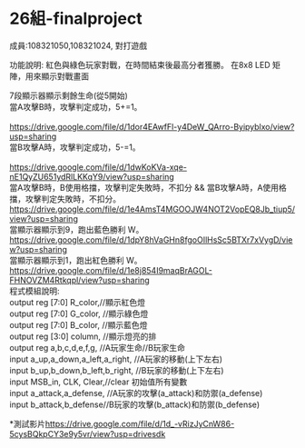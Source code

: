 # 26組-finalproject

成員:108321050,108321024,
對打遊戲

功能說明:
紅色與綠色玩家對戰，在時間結束後最高分者獲勝。
在8x8 LED 矩陣，用來顯示對戰畫面

7段顯示器顯示剩餘生命(從5開始)
<br>當A攻擊B時，攻擊判定成功，5+=1。  
<br>  <UTL>https://drive.google.com/file/d/1dor4EAwfFl-y4DeW_QArro-Byipyblxo/view?usp=sharing
<br>  當B攻擊A時，攻擊判定成功，5-=1。  
<br>  <UTL>https://drive.google.com/file/d/1dwKoKVa-xqe-nE1QyZU651ydRlLKKqY9/view?usp=sharing
<br>  當A攻擊B時，B使用格擋，攻擊判定失敗時，不扣分 && 當B攻擊A時，A使用格擋，攻擊判定失敗時，不扣分。
<br>  <UTL>https://drive.google.com/file/d/1e4AmsT4MGOOJW4NOT2VopEQ8Jb_tiup5/view?usp=sharing
<br>  當顯示器顯示到9，跑出藍色勝利 W。 
<br> <UTL> https://drive.google.com/file/d/1dpY8hVaGHn8fgoOIlHsSc5BTXr7xVygD/view?usp=sharing
<br>  當顯示器顯示到1，跑出紅色勝利 W。
<br>  <UTL>https://drive.google.com/file/d/1e8j854I9maqBrAGOL-FHNOVZM4Rtkqpl/view?usp=sharing
<br>  程式模組說明:
<br>  output reg [7:0] R_color,//顯示紅色燈
<br>  output reg [7:0] G_color, //顯示綠色燈
<br>  output reg [7:0] B_color, //顯示藍色燈
<br>  output reg [3:0] column, //顯示燈亮的排
<br>  output reg a,b,c,d,e,f,g, //A玩家生命//B玩家生命
<br>  input a_up,a_down,a_left,a_right, //A玩家的移動(上下左右)
<br>  input b_up,b_down,b_left,b_right, //B玩家的移動(上下左右)
<br>  input MSB_in, CLK, Clear,//clear 初始值所有變數
<br>  input a_attack,a_defense, //A玩家的攻擊(a_attack)和防禦(a_defense)
<br>  input b_attack,b_defense//B玩家的攻擊(b_attack)和防禦(b_defense)

*測試影片<UTL>https://drive.google.com/file/d/1d_-vRizJyCnW86-5cysBQkpCY3e9y5vr/view?usp=drivesdk
